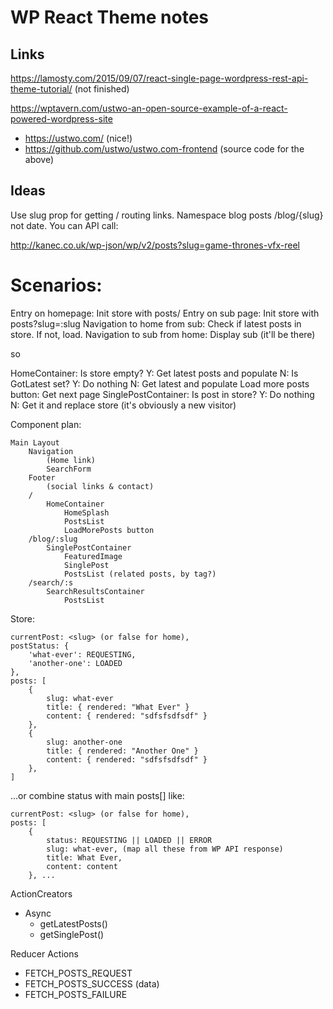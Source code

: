 # WP React Theme notes

## Links
https://lamosty.com/2015/09/07/react-single-page-wordpress-rest-api-theme-tutorial/ (not finished)

https://wptavern.com/ustwo-an-open-source-example-of-a-react-powered-wordpress-site
    
 - https://ustwo.com/ (nice!)
 - https://github.com/ustwo/ustwo.com-frontend (source code for the above)
 
## Ideas

Use slug prop for getting / routing links. Namespace blog posts /blog/{slug} not date.
You can API call:

http://kanec.co.uk/wp-json/wp/v2/posts?slug=game-thrones-vfx-reel

# Scenarios:

Entry on homepage: Init store with posts/
Entry on sub page: Init store with posts?slug=:slug
Navigation to home from sub: Check if latest posts in store. If not, load.
Navigation to sub from home: Display sub (it'll be there)

so

HomeContainer:
    Is store empty?
        Y: Get latest posts and populate
        N: Is GotLatest set? 
            Y: Do nothing
            N: Get latest and populate
    Load more posts button:
        Get next page
SinglePostContainer:
    Is post in store?
        Y: Do nothing
        N: Get it and replace store (it's obviously a new visitor)



Component plan:

```
Main Layout
	Navigation
		(Home link)
		SearchForm
	Footer
		(social links & contact)
	/
		HomeContainer
			HomeSplash
			PostsList
			LoadMorePosts button
	/blog/:slug
		SinglePostContainer
			FeaturedImage
			SinglePost
			PostsList (related posts, by tag?)
	/search/:s
		SearchResultsContainer
			PostsList
```
Store:
```
currentPost: <slug> (or false for home),
postStatus: {
    'what-ever': REQUESTING,
    'another-one': LOADED
},
posts: [
    {
        slug: what-ever
        title: { rendered: "What Ever" }
        content: { rendered: "sdfsfsdfsdf" }
    },
    {
        slug: another-one
        title: { rendered: "Another One" }
        content: { rendered: "sdfsfsdfsdf" }
    },
]
```
...or combine status with main posts[] like:
```
currentPost: <slug> (or false for home),
posts: [
    {
        status: REQUESTING || LOADED || ERROR
        slug: what-ever, (map all these from WP API response)
        title: What Ever,
        content: content
    }, ...
```

ActionCreators
 - Async
   - getLatestPosts()
   - getSinglePost()
   
 
Reducer Actions
 - FETCH_POSTS_REQUEST
 - FETCH_POSTS_SUCCESS (data)
 - FETCH_POSTS_FAILURE